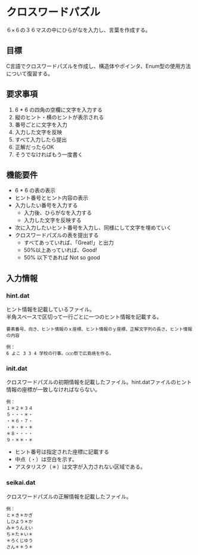 # クロスワードパズル
６×６の３６マスの中にひらがなを入力し、言葉を作成する。
## 目標
C言語でクロスワードパズルを作成し、構造体やポインタ、Enum型の使用方法について復習する。

## 要求事項
1. 6 * 6 の四角の空欄に文字を入力する
2. 縦のヒント・横のヒントが表示される
3. 番号ごとに文字を入力
4. 入力した文字を反映
5. すべて入力したら提出
6. 正解だったらOK
7. そうでなければもう一度書く

## 機能要件

* 6 * 6 の表の表示
* ヒント番号とヒント内容の表示
* 入力したい番号を入力する
  * 入力後、ひらがなを入力する
  * 入力した文字を反映する
* 次に入力したいヒント番号を入力し、同様にして文字を埋めていく
* クロスワードパズルの表を提出する
  * すべてあっていれば、「Great!」と出力
  * 50%以上あっていれば、Good!
  * 50% 以下であれば Not so good


## 入力情報

### hint.dat
ヒント情報を記載しているファイル。  
半角スペースで区切って一行ごとに一つのヒント情報を記載する。  
```
要素番号、向き、ヒント情報のｘ座標、ヒント情報のｙ座標、正解文字列の長さ、ヒント情報の内容  

例：
6 よこ 3 3 4 学校の行事。○○○祭で広島焼を作る。
``` 

### init.dat
クロスワードパズルの初期情報を記載したファイル。hint.datファイルのヒント情報の座標が一致しなければならない。  


```
例：
１＊２＊３４
５・・・＊・
・＊６・７・
・＊・＊・＊
＊８・・・・
９・＊＊・＊

```
* ヒント番号は指定された座標に記載する
* 中点（・）は空白を示す。
* アスタリスク（＊）は文字が入力されない区域である。

### seikai.dat
クロスワードパズルの正解情報を記載したファイル。 

```
例：
と＊き＊かぎ
しひよう＊か
み＊うんえい
ち＊た＊い＊
＊ろくじゆう
さん＊＊う＊
```



